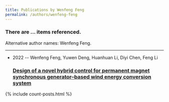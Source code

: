 ```yaml
---
title: Publications by Wenfeng Feng
permalink: /authors/wenfeng-feng
---
```


<h3 id="number-posts">There are ... items referenced.</h3>
<p id='info-authors'>Alternative author names: Wenfeng Feng.</p>
<hr />
<ul class="post-list">
<li><span class='post-meta'>2022 -- Wenfeng Feng, Yuwen Deng, Huanhuan Li, Diyi Chen, Feng Li</span><h3><a class='post-link' href="{{ site.baseurl }}/design-of-a-novel-hybrid-control-for-permanent-magnet-synchronous-generator-based-wind-energy-conversion-system">Design of a novel hybrid control for permanent magnet synchronous generator–based wind energy conversion system</a></h3></li>

</ul>
{% include count-posts.html %}
